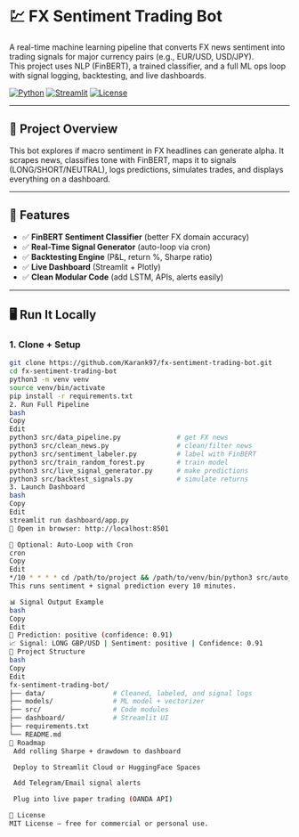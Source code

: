 # 💹 FX Sentiment Trading Bot

A real-time machine learning pipeline that converts FX news sentiment into trading signals for major currency pairs (e.g., EUR/USD, USD/JPY).  
This project uses NLP (FinBERT), a trained classifier, and a full ML ops loop with signal logging, backtesting, and live dashboards.

[![Python](https://img.shields.io/badge/Built_with-Python-blue)](https://www.python.org/)
[![Streamlit](https://img.shields.io/badge/UI-Streamlit-ff4b4b)](https://streamlit.io/)
[![License](https://img.shields.io/badge/License-MIT-green.svg)](LICENSE)

---

## 📌 Project Overview

This bot explores if macro sentiment in FX headlines can generate alpha. It scrapes news, classifies tone with FinBERT, maps it to signals (LONG/SHORT/NEUTRAL), logs predictions, simulates trades, and displays everything on a dashboard.

---

## 🧠 Features

- ✅ **FinBERT Sentiment Classifier** (better FX domain accuracy)
- ✅ **Real-Time Signal Generator** (auto-loop via cron)
- ✅ **Backtesting Engine** (P&L, return %, Sharpe ratio)
- ✅ **Live Dashboard** (Streamlit + Plotly)
- ✅ **Clean Modular Code** (add LSTM, APIs, alerts easily)

---

## 🖥️ Run It Locally

### 1. Clone + Setup

```bash
git clone https://github.com/Karank97/fx-sentiment-trading-bot.git
cd fx-sentiment-trading-bot
python3 -m venv venv
source venv/bin/activate
pip install -r requirements.txt
2. Run Full Pipeline
bash
Copy
Edit
python3 src/data_pipeline.py              # get FX news
python3 src/clean_news.py                 # clean/filter news
python3 src/sentiment_labeler.py          # label with FinBERT
python3 src/train_random_forest.py        # train model
python3 src/live_signal_generator.py      # make predictions
python3 src/backtest_signals.py           # simulate returns
3. Launch Dashboard
bash
Copy
Edit
streamlit run dashboard/app.py
📍 Open in browser: http://localhost:8501

🔁 Optional: Auto-Loop with Cron
cron
Copy
Edit
*/10 * * * * cd /path/to/project && /path/to/venv/bin/python3 src/auto_signal_loop.py >> cron_log.txt 2>&1
This runs sentiment + signal prediction every 10 minutes.

📊 Signal Output Example
bash
Copy
Edit
🧠 Prediction: positive (confidence: 0.91)
📈 Signal: LONG GBP/USD | Sentiment: positive | Confidence: 0.91
📁 Project Structure
bash
Copy
Edit
fx-sentiment-trading-bot/
├── data/                 # Cleaned, labeled, and signal logs
├── models/               # ML model + vectorizer
├── src/                  # Code modules
├── dashboard/            # Streamlit UI
├── requirements.txt
└── README.md
🚀 Roadmap
 Add rolling Sharpe + drawdown to dashboard

 Deploy to Streamlit Cloud or HuggingFace Spaces

 Add Telegram/Email signal alerts

 Plug into live paper trading (OANDA API)

📜 License
MIT License — free for commercial or personal use.